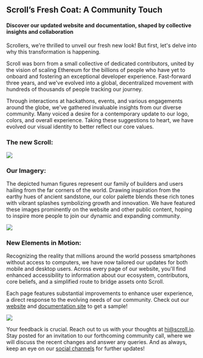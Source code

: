 ## Scroll’s Fresh Coat: A Community Touch

#### Discover our updated website and documentation, shaped by collective insights and collaboration

Scrollers, we're thrilled to unveil our fresh new look! But first, let's delve into why this transformation is happening.

Scroll was born from a small collective of dedicated contributors, united by the vision of scaling Ethereum for the billions of people who have yet to onboard and fostering an exceptional developer experience. Fast-forward three years, and we've evolved into a global, decentralized movement with hundreds of thousands of people tracking our journey.

Through interactions at hackathons, events, and various engagements around the globe, we've gathered invaluable insights from our diverse community. Many voiced a desire for a contemporary update to our logo, colors, and overall experience. Taking these suggestions to heart, we have evolved our visual identity to better reflect our core values.

### The new Scroll:

![](https://hackmd.io/_uploads/rJge_pVa2.png)

### Our Imagery:

The depicted human figures represent our family of builders and users hailing from the far corners of the world. Drawing inspiration from the earthy hues of ancient sandstone, our color palette blends these rich tones with vibrant splashes symbolizing growth and innovation. We have featured these images prominently on the website and other public content, hoping to inspire more people to join our dynamic and expanding community.

![](https://hackmd.io/_uploads/rkNv_TVTn.png)

### New Elements in Motion:

Recognizing the reality that millions around the world possess smartphones without access to computers, we have now tailored our updates for both mobile and desktop users. Across every page of our website, you'll find enhanced accessibility to information about our ecosystem, contributors, core beliefs, and a simplified route to bridge assets onto Scroll.

Each page features substantial improvements to enhance user experience, a direct response to the evolving needs of our community. Check out our [website](https://scroll.io/) and [documentation site](https://docs.scroll.io/en/home/) to get a sample!

![](https://hackmd.io/_uploads/Hk9UYaE6n.png)

Your feedback is crucial. Reach out to us with your thoughts at hi@scroll.io. Stay posted for an invitation to our forthcoming community call, where we will discuss the recent changes and answer any queries. And as always, keep an eye on our [social channels](https://discord.com/invite/scroll) for further updates!
